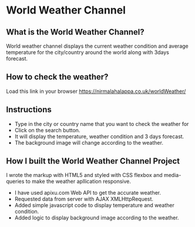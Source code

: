 # World Weather Channel

## What is the World Weather Channel?
World weather channel displays the current weather condition and average temperature for the city/country around the world along with 3days forecast. 
 
## How to check the weather?
Load this link in your browser https://nirmalahalappa.co.uk/worldWeather/

## Instructions
* Type in the city or country name that you want to check the weather for
* Click on the search button.
* It will display the temperature, weather condition and 3 days forecast.
* The background image will change according to the weather.

## How I built the World Weather Channel Project
I wrote the markup with HTML5 and styled with CSS flexbox and media-queries to make the weather apllication responsive.
* I have used apixu.com Web API to get the accurate weather.
* Requested data from server with AJAX XMLHttpRequest.
* Added simple javascript code to display temperature and weather condition.
* Added logic to display background image according to the weather.
